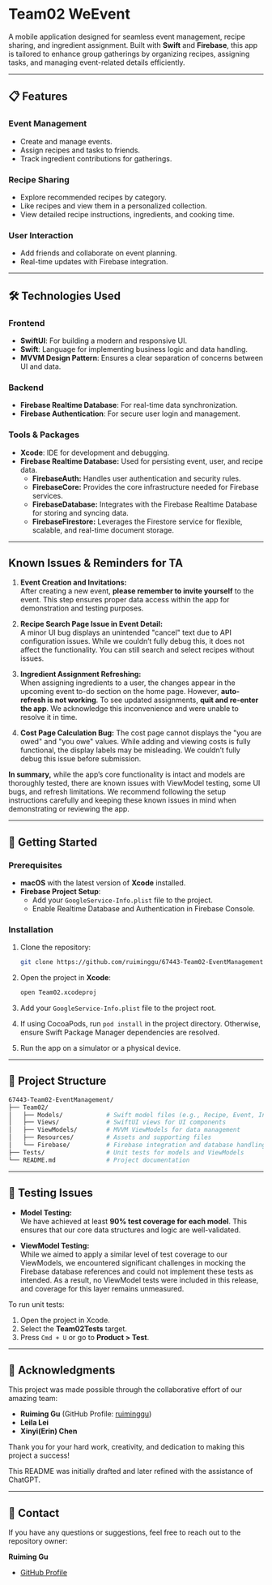 Team02 WeEvent
=======================

A mobile application designed for seamless event management, recipe sharing, and ingredient assignment. Built with **Swift** and **Firebase**, this app is tailored to enhance group gatherings by organizing recipes, assigning tasks, and managing event-related details efficiently.

* * * * *

📋 Features
-----------

### Event Management

-   Create and manage events.
-   Assign recipes and tasks to friends.
-   Track ingredient contributions for gatherings.

### Recipe Sharing

-   Explore recommended recipes by category.
-   Like recipes and view them in a personalized collection.
-   View detailed recipe instructions, ingredients, and cooking time.

### User Interaction

-   Add friends and collaborate on event planning.
-   Real-time updates with Firebase integration.

* * * * *

🛠️ Technologies Used
---------------------

### Frontend

-   **SwiftUI**: For building a modern and responsive UI.
-   **Swift**: Language for implementing business logic and data handling.
-   **MVVM Design Pattern**: Ensures a clear separation of concerns between UI and data.

### Backend

-   **Firebase Realtime Database**: For real-time data synchronization.
-   **Firebase Authentication**: For secure user login and management.

### Tools & Packages

-   **Xcode**: IDE for development and debugging.
-   **Firebase Realtime Database:** Used for persisting event, user, and recipe data.
    - **FirebaseAuth:** Handles user authentication and security rules.
    - **FirebaseCore:** Provides the core infrastructure needed for Firebase services.
    - **FirebaseDatabase:** Integrates with the Firebase Realtime Database for storing and syncing data.
    - **FirebaseFirestore:** Leverages the Firestore service for flexible, scalable, and real-time document storage.

* * * * *
## Known Issues & Reminders for TA
1. **Event Creation and Invitations:**  
   After creating a new event, **please remember to invite yourself** to the event. This step ensures proper data access within the app for demonstration and testing purposes.

2. **Recipe Search Page Issue in Event Detail:**  
   A minor UI bug displays an unintended "cancel" text due to API configuration issues. While we couldn’t fully debug this, it does not affect the functionality. You can still search and select recipes without issues.

3. **Ingredient Assignment Refreshing:**  
   When assigning ingredients to a user, the changes appear in the upcoming event to-do section on the home page. However, **auto-refresh is not working**. To see updated assignments, **quit and re-enter the app**. We acknowledge this inconvenience and were unable to resolve it in time.

4. **Cost Page Calculation Bug:**
   The cost page cannot displays the "you are owed" and "you owe" values. While adding and viewing costs is fully functional, the display labels may be misleading. We couldn’t fully debug this issue before submission.

**In summary,** while the app’s core functionality is intact and models are thoroughly tested, there are known issues with ViewModel testing, some UI bugs, and refresh limitations. We recommend following the setup instructions carefully and keeping these known issues in mind when demonstrating or reviewing the app.

* * * * *

🚀 Getting Started
------------------

### Prerequisites

-   **macOS** with the latest version of **Xcode** installed.
-   **Firebase Project Setup**:
    -   Add your `GoogleService-Info.plist` file to the project.
    -   Enable Realtime Database and Authentication in Firebase Console.

### Installation

1.  Clone the repository:

    ```bash
    git clone https://github.com/ruiminggu/67443-Team02-EventManagement.git

2.  Open the project in **Xcode**:

    ```bash
    open Team02.xcodeproj
    
3.  Add your `GoogleService-Info.plist` file to the project root.
4. If using CocoaPods, run `pod install` in the project directory. Otherwise, ensure Swift Package Manager dependencies are resolved.
5.  Run the app on a simulator or a physical device.

* * * * *

📂 Project Structure
--------------------

```bash
67443-Team02-EventManagement/
├── Team02/
│   ├── Models/            # Swift model files (e.g., Recipe, Event, Ingredient)
│   ├── Views/             # SwiftUI views for UI components
│   ├── ViewModels/        # MVVM ViewModels for data management
│   ├── Resources/         # Assets and supporting files
│   └── Firebase/          # Firebase integration and database handling
├── Tests/                 # Unit tests for models and ViewModels
└── README.md              # Project documentation
```

* * * * *


🧪 Testing Issues
----------------
- **Model Testing:**  
  We have achieved at least **90% test coverage for each model**. This ensures that our core data structures and logic are well-validated.

- **ViewModel Testing:**  
While we aimed to apply a similar level of test coverage to our ViewModels, we encountered significant challenges in mocking the Firebase database references and could not implement these tests as intended. As a result, no ViewModel tests were included in this release, and coverage for this layer remains unmeasured.

To run unit tests:

1.  Open the project in Xcode.
2.  Select the **Team02Tests** target.
3.  Press `Cmd + U` or go to **Product > Test**.

* * * * *
🤝 Acknowledgments
------------------

This project was made possible through the collaborative effort of our amazing team:

-   **Ruiming Gu** (GitHub Profile: [ruiminggu](https://github.com/ruiminggu))
-   **Leila Lei**
-   **Xinyi(Erin) Chen**

Thank you for your hard work, creativity, and dedication to making this project a success!

This README was initially drafted and later refined with the assistance of ChatGPT.
* * * * *

📧 Contact
----------

If you have any questions or suggestions, feel free to reach out to the repository owner:

**Ruiming Gu**

-   [GitHub Profile](https://github.com/ruiminggu)
